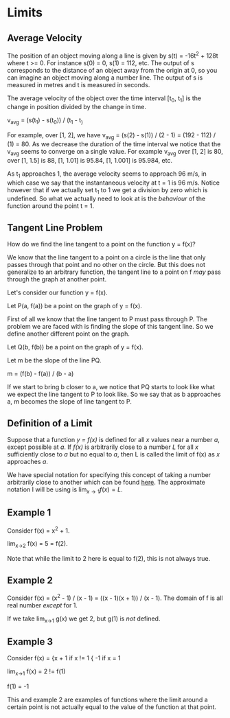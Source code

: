 <script type="text/javascript" src="http://cdn.mathjax.org/mathjax/latest/MathJax.js?config=TeX-AMS-MML_HTMLorMML"></script>
# Limits

## Average Velocity
The position of an object moving along a line is given by s(t) = -16t<sup>2</sup> + 128t where t >= 0.
For instance s(0) = 0, s(1) = 112, etc.
The output of s corresponds to the distance of an object away from the origin at 0, so you can imagine an object moving along a number line.
The output of s is measured in metres and t is measured in seconds.

The average velocity of the object over the time interval [t<sub>0</sub>, t<sub>1</sub>] is the change in position divided by the change in time.

v<sub>avg</sub> = (s(t<sub>1</sub>) - s(t<sub>0</sub>)) / (t<sub>1</sub> - t<sub>)

For example, over [1, 2], we have v<sub>avg</sub> = (s(2) - s(1)) / (2 - 1) = (192 - 112) / (1) = 80.
As we decrease the duration of the time interval we notice that the v<sub>avg</sub> seems to converge on a single value.
For example v<sub>avg</sub> over [1, 2] is 80, over [1, 1.5] is 88, [1, 1.01] is 95.84, [1, 1.001] is 95.984, etc.

As t<sub>1</sub> approaches 1, the average velocity seems to approach 96 m/s, in which case we say that the instantaneous velocity at t = 1 is 96 m/s.
Notice however that if we actually set t<sub>1</sub> to 1 we get a division by zero which is undefined.
So what we actually need to look at is the *behaviour* of the function around the point t = 1.

## Tangent Line Problem
How do we find the line tangent to a point on the function y = f(x)?

We know that the line tangent to a point on a circle is the line that only passes through that point and no other on the circle.
But this does not generalize to an arbitrary function, the tangent line to a point on f *may* pass through the graph at another point.

Let's consider our function y = f(x).

Let P(a, f(a)) be a point on the graph of y = f(x).

First of all we know that the line tangent to P must pass through P.
The problem we are faced with is finding the slope of this tangent line.
So we define another different point on the graph.

Let Q(b, f(b)) be a point on the graph of y = f(x).

Let m be the slope of the line PQ.

m = (f(b) - f(a)) / (b - a)

If we start to bring b closer to a, we notice that PQ starts to look like what we expect the line tangent to P to look like.
So we say that as b approaches a, m becomes the slope of line tangent to P.

## Definition of a Limit
Suppose that a function *y = f(x)* is defined for all *x* values near a number *a*, except possible at *a*.
If *f(x)* is arbitrarily close to a number *L* for all *x* sufficiently close to *a* but no equal to *a*, then L is called the limit of f(x) as *x* approaches *a*.

We have special notation for specifying this concept of taking a number arbitrarily close to another which can be found [here](https://en.wikipedia.org/wiki/Limit_(mathematics)).
The approximate notation I will be using is $\lim_{x \to 1} f(x) = L$.

## Example 1
Consider f(x) = x<sup>2</sup> + 1.

lim<sub>x->2</sub> f(x) = 5 = f(2).

Note that while the limit to 2 here is equal to f(2), this is not always true.

## Example 2
Consider f(x) = (x<sup>2</sup> - 1) / (x - 1) = ((x - 1)(x + 1)) / (x - 1).
The domain of f is all real number *except* for 1.

If we take lim<sub>x->1</sub> g(x) we get 2, but g(1) is *not* defined.

## Example 3
Consider f(x) = {x + 1 if x != 1
		{ -1 if x = 1

lim<sub>x->1</sub> f(x) = 2 != f(1)

f(1) = -1

This and example 2 are examples of functions where the limit around a certain point is not actually equal to the value of the function at that point.
